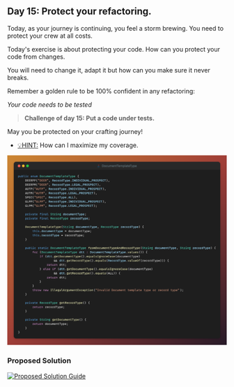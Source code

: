## Day 15: Protect your refactoring.

Today, as your journey is continuing, you feel a storm brewing.
You need to protect your crew at all costs.

Today's exercise is about protecting your code.
How can you protect your code from changes.

You will need to change it, adapt it but how can you make sure it
never breaks.

Remember a golden rule to be 100% confident in any refactoring:

_Your code needs to be tested_

> **Challenge of day 15: Put a code under tests.**

May you be protected on your crafting journey!

- <u>💡HINT:</u> How can I maximize my coverage.

![snippet of the day](snippet.png)

### Proposed Solution
[![Proposed Solution Guide](../../../img/proposed-solution.png)](../../../solution/day15/docs/step-by-step.md)
